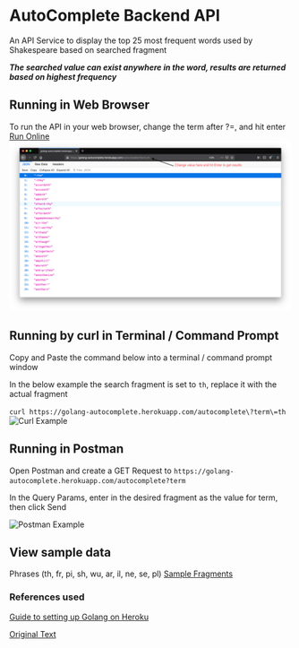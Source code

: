 
# AutoComplete Backend API
An API Service to display the top 25 most frequent words used by Shakespeare based on searched fragment

**_The searched value can exist anywhere in the word, results are returned based on highest frequency_**


## Running in Web Browser
To run the API in your web browser, change the term after ?=, and hit enter <a href="https://golang-autocomplete.herokuapp.com/autocomplete?term=th" target="_blank">Run Online </a>
![Web Example](https://github.com/sriv97/Golang_AutoComplete/blob/master/images/web.png)


## Running by curl in Terminal / Command Prompt
Copy and Paste the command below into a terminal / command prompt window

In the below example the search fragment is set to ```th```, replace it with the actual fragment

```curl https://golang-autocomplete.herokuapp.com/autocomplete\?term\=th```
![Curl Example](https://github.com/sriv97/Golang_AutoComplete/blob/master/images/curl.png)

## Running in Postman

Open Postman and create a GET Request to 
```https://golang-autocomplete.herokuapp.com/autocomplete?term```

In the Query Params, enter in the desired fragment as the value for term, then click Send

![Postman Example](https://github.com/sriv97/Golang_AutoComplete/blob/master/images/postman.png)

## View sample data
Phrases (th, fr, pi, sh, wu, ar, il, ne, se, pl) [Sample Fragments](https://github.com/sriv97/Golang_AutoComplete/blob/master/results.md)

### References used
[Guide to setting up Golang on Heroku](https://github.com/heroku/go-getting-started)

[Original Text](https://github.com/sriv97/Golang_AutoComplete/blob/master/shakespeare-complete.txt)

